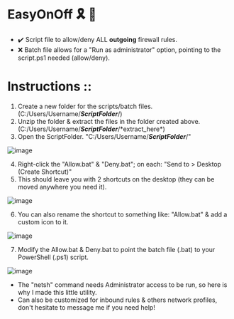 # EasyOnOff :reminder_ribbon: :ticket:
* :heavy_check_mark: Script file to allow/deny ALL **outgoing** firewall rules.
* :x: Batch file allows for a "Run as administrator" option, pointing to the script.ps1 needed (allow/deny).

# Instructions ::
1) Create a new folder for the scripts/batch files. (C:/Users/Username/***ScriptFolder***/)
2) Unzip the folder & extract the files in the folder created above. (C:/Users/Username/***ScriptFolder***/\*extract_here*)
3) Open the ScriptFolder. "C:/Users/Username/***ScriptFolder***/"

![image](https://user-images.githubusercontent.com/91343617/149645577-da972061-129c-43ee-a160-53e9359327c4.png)

4) Right-click the "Allow.bat" & "Deny.bat"; on each: "Send to > Desktop (Create Shortcut)"
5) This should leave you with 2 shortcuts on the desktop (they can be moved anywhere you need it).

![image](https://user-images.githubusercontent.com/91343617/149645630-b6831ec6-8c08-46f6-9638-c329df82349c.png)

6) You can also rename the shortcut to something like: "Allow.bat" & add a custom icon to it.

![image](https://user-images.githubusercontent.com/91343617/149645639-a65953eb-6399-48d1-a26b-d71f261e84bd.png)

7) Modify the Allow.bat & Deny.bat to point the batch file (.bat) to your PowerShell (.ps1) script.

![image](https://user-images.githubusercontent.com/91343617/149645907-e231d732-d165-4f62-b17e-6e4f4033ece0.png)

* The "netsh" command needs Administrator access to be run, so here is why I made this little utility. 
* Can also be customized for inbound rules & others network profiles, don't hesitate to message me if you need help!
